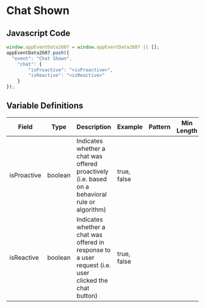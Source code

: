 # Chat Shown

### 

## Javascript Code
```js
window.appEventData2607 = window.appEventData2607 || [];
appEventData2607.push({
  "event": "Chat Shown",
    "chat": {
        "isProactive": "<isProactive>",
        "isReactive": "<isReactive>"
    }
});
```

## Variable Definitions

|Field|Type|Description|Example|Pattern|Min Length|Max Length|Minimum|Maximum|Multiple Of|
| --- | --- | --- | --- | --- | --- | --- | --- | --- | --- |
|isProactive|boolean|Indicates whether a chat was offered proactively \(i.e. based on a behavioral rule or algorithm\)|true, false|||||||
|isReactive|boolean|Indicates whether a chat was offered in response to a user request \(i.e. user clicked the chat button\)|true, false|||||||
